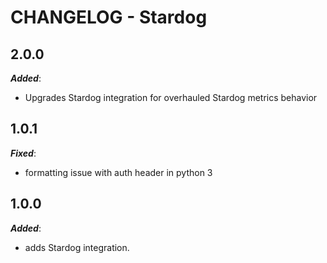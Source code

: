 # CHANGELOG - Stardog

## 2.0.0

***Added***: 

* Upgrades Stardog integration for overhauled Stardog metrics behavior

## 1.0.1

***Fixed***: 

* formatting issue with auth header in python 3

## 1.0.0

***Added***: 

* adds Stardog integration.
